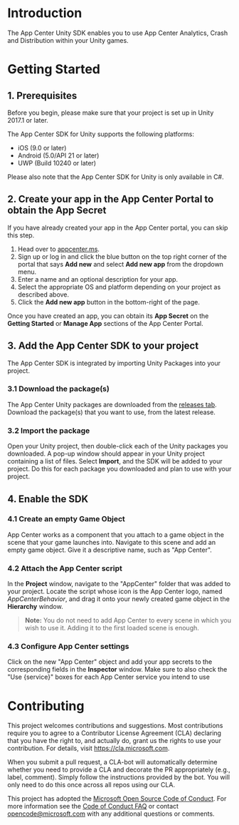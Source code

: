 
# Introduction
The App Center Unity SDK enables you to use App Center Analytics, Crash and Distribution within your Unity games. 

# Getting Started

## 1. Prerequisites

Before you begin, please make sure that your project is set up in Unity 2017.1 or later.

The App Center SDK for Unity supports the following platforms:

* iOS (9.0 or later)
* Android (5.0/API 21 or later)
* UWP (Build 10240 or later)

Please also note that the App Center SDK for Unity is only available in C#.

## 2. Create your app in the App Center Portal to obtain the App Secret

If you have already created your app in the App Center portal, you can skip this step.

1. Head over to [appcenter.ms](https://appcenter.ms).
2. Sign up or log in and click the blue button on the top right corner of the portal that says **Add new** and select **Add new app** from the dropdown menu.
3. Enter a name and an optional description for your app.
4. Select the appropriate OS and platform depending on your project as described above.
5. Click the **Add new app** button in the bottom-right of the page.

Once you have created an app, you can obtain its **App Secret** on the **Getting Started** or **Manage App** sections of the App Center Portal.

## 3. Add the App Center SDK to your project

The App Center SDK is integrated by importing Unity Packages into your project.

### 3.1 Download the package(s)

The App Center Unity packages are downloaded from the [releases tab](https://github.com/Microsoft/AppCenter-SDK-Unity/releases). Download the package(s) that you want to use, from the latest release.

### 3.2 Import the package

Open your Unity project, then double-click each of the Unity packages you downloaded. A pop-up window should appear in your Unity project containing a list of files. Select **Import**, and the SDK will be added to your project. Do this for each package you downloaded and plan to use with your project.

## 4. Enable the SDK

### 4.1 Create an empty Game Object

App Center works as a component that you attach to a game object in the scene that your game launches into. Navigate to this scene and add an empty game object. Give it a descriptive name, such as "App Center".

### 4.2 Attach the App Center script

In the **Project** window, navigate to the "AppCenter" folder that was added to your project. Locate the script whose icon is the App Center logo, named *AppCenterBehavior*, and drag it onto your newly created game object in the **Hierarchy** window.

> **Note:** You do not need to add App Center to every scene in which you wish to use it. Adding it to the first loaded scene is enough.

### 4.3 Configure App Center settings

Click on the new "App Center" object and add your app secrets to the corresponding fields in the **Inspector** window. Make sure to also check the "Use {service}" boxes for each App Center service you intend to use

# Contributing

This project welcomes contributions and suggestions.  Most contributions require you to agree to a
Contributor License Agreement (CLA) declaring that you have the right to, and actually do, grant us
the rights to use your contribution. For details, visit https://cla.microsoft.com.

When you submit a pull request, a CLA-bot will automatically determine whether you need to provide
a CLA and decorate the PR appropriately (e.g., label, comment). Simply follow the instructions
provided by the bot. You will only need to do this once across all repos using our CLA.

This project has adopted the [Microsoft Open Source Code of Conduct](https://opensource.microsoft.com/codeofconduct/).
For more information see the [Code of Conduct FAQ](https://opensource.microsoft.com/codeofconduct/faq/) or
contact [opencode@microsoft.com](mailto:opencode@microsoft.com) with any additional questions or comments.
